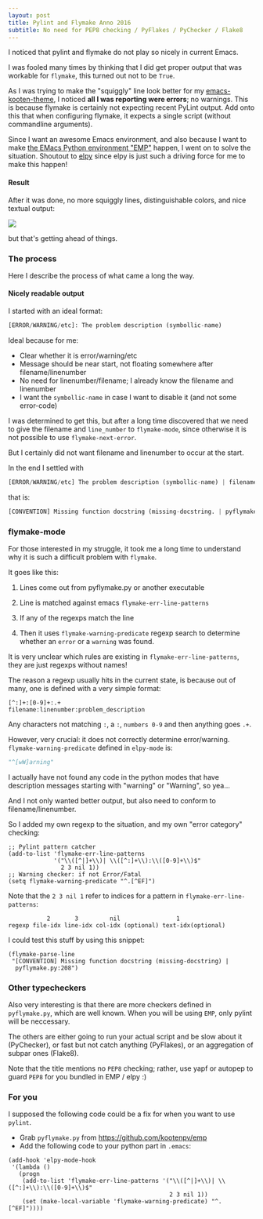 ```yaml
---
layout: post
title: Pylint and Flymake Anno 2016
subtitle: No need for PEP8 checking / PyFlakes / PyChecker / Flake8
---
```


I noticed that pylint and flymake do not play so nicely in current Emacs.

I was fooled many times by thinking that I did get proper output that was workable for `flymake`, this turned out not to be `True`.

As I was trying to make the "squiggly" line look better for my [emacs-kooten-theme](https://github.com/kootenpv/emacs-kooten-theme), I noticed **all I was reporting were errors**; no warnings.
This is because flymake is certainly not expecting recent PyLint output.
Add onto this that when configuring flymake, it expects a single script (without commandline arguments).

Since I want an awesome Emacs environment, and also because I want to make [the EMacs Python environment "EMP"](https://github.com/kootenpv/emp) happen, I went on to solve the situation.
Shoutout to [elpy](https://github.com/jorgenschaefer/elpy) since elpy is just such a driving force for me to make this happen!

#### Result

After it was done, no more squiggly lines, distinguishable colors, and nice textual output:

![]({{site.url}}/assets/pylint_flymake.jpg)

but that's getting ahead of things.

### The process

Here I describe the process of what came a long the way.

#### Nicely readable output

I started with an ideal format:

```python
[ERROR/WARNING/etc]: The problem description (symbollic-name)
```

Ideal because for me:

- Clear whether it is error/warning/etc
- Message should be near start, not floating somewhere after filename/linenumber
- No need for linenumber/filename; I already know the filename and linenumber
- I want the `symbollic-name` in case I want to disable it (and not some error-code)

I was determined to get this, but after a long time discovered that we need to give the filename and `line_number` to `flymake-mode`, since otherwise it is not possible to use `flymake-next-error`.

But I certainly did not want filename and linenumber to occur at the start.

In the end I settled with

```python
[ERROR/WARNING/etc] The problem description (symbollic-name) | filename:linenumber
```

that is:

```python
[CONVENTION] Missing function docstring (missing-docstring. | pyflymake.py:208
```

### flymake-mode

For those interested in my struggle, it took me a long time to understand why it is such a difficult problem with `flymake`.

It goes like this:

1. Lines come out from pyflymake.py or another executable

2. Line is matched against emacs `flymake-err-line-patterns`

3. If any of the regexps match the line

4. Then it uses `flymake-warning-predicate` regexp search to determine whether an `error` or a `warning` was found.

It is very unclear which rules are existing in `flymake-err-line-patterns`, they are just regexps without names!

The reason a regexp usually hits in the current state, is because out of many, one is defined with a very simple format:

```
[^:]+:[0-9]+:.+
filename:linenumber:problem_description
```

Any characters not matching `:`, a `:`, `numbers 0-9` and then anything goes `.+`.

However, very crucial: it does not correctly determine error/warning. `flymake-warning-predicate` defined in `elpy-mode` is:

```python
"^[wW]arning"
```

I actually have not found any code in the python modes that have description messages starting with "warning" or "Warning", so yea...

And I not only wanted better output, but also need to conform to filename/linenumber.

So I added my own regexp to the situation, and my own "error category" checking:

``` emacs-lisp
;; Pylint pattern catcher
(add-to-list 'flymake-err-line-patterns
             '("\\([^|]+\\)| \\([^:]+\\):\\([0-9]+\\)$"
               2 3 nil 1))
;; Warning checker: if not Error/Fatal
(setq flymake-warning-predicate "^.[^EF]")
```

Note that the `2 3 nil 1` refer to indices for a pattern in `flymake-err-line-patterns`:

               2       3         nil                1
    regexp file-idx line-idx col-idx (optional) text-idx(optional)

I could test this stuff by using this snippet:

``` emacs-lisp
(flymake-parse-line
 "[CONVENTION] Missing function docstring (missing-docstring) |
  pyflymake.py:208")
```

### Other typecheckers

Also very interesting is that there are more checkers defined in `pyflymake.py`, which are well known. When you will be using `EMP`, only pylint will be neccessary.

The others are either going to run your actual script and be slow about it (PyChecker), or fast but not catch anything (PyFlakes), or an aggregation of subpar ones (Flake8).

Note that the title mentions no `PEP8` checking; rather, use yapf or autopep to guard `PEP8` for you bundled in EMP / elpy :)

### For you

I supposed the following code could be a fix for when you want to use `pylint`.

- Grab `pyflymake.py` from https://github.com/kootenpv/emp
- Add the following code to your python part in `.emacs`:

``` emacs-lisp
(add-hook 'elpy-mode-hook
 '(lambda ()
   (progn
    (add-to-list 'flymake-err-line-patterns '("\\([^|]+\\)| \\([^:]+\\):\\([0-9]+\\)$"
                                              2 3 nil 1))
    (set (make-local-variable 'flymake-warning-predicate) "^.[^EF]"))))
```
